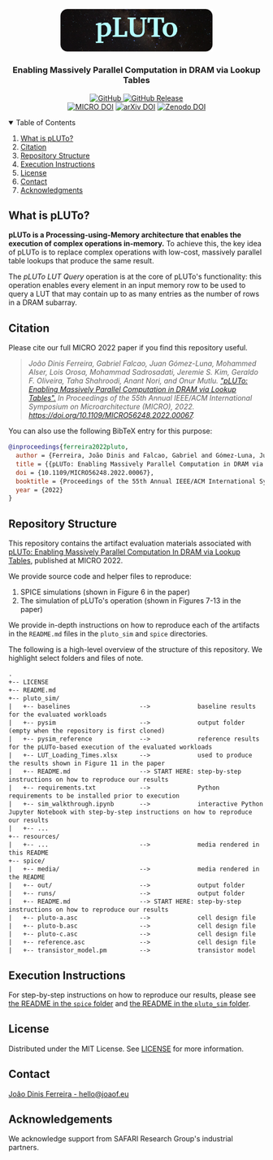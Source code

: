 <p align="center">
  <img alt="pluto-logo" src="resources/pluto_logo_rounded_corners.png" width="300">
  <h3 align="center">Enabling Massively Parallel Computation in DRAM via Lookup Tables</h3>
</p>

<p align="center">
    <a href="https://github.com/CMU-SAFARI/pLUTo/blob/master/LICENSE">
        <img alt="GitHub" src="https://img.shields.io/badge/License-MIT-yellow.svg">
    </a>
    <a href="https://github.com/CMU-SAFARI/pLUTo/releases">
        <img alt="GitHub Release" src="https://img.shields.io/github/release/CMU-SAFARI/pLUTo">
    </a>
  <br>
    <a href="https://doi.org/10.1109/MICRO56248.2022.00067"><img src="https://img.shields.io/badge/DOI-10.1109/MICRO56248.2022.00067-blue" alt="MICRO DOI"></a>
    <a href="https://doi.org/10.48550/arXiv.2104.07699"><img src="https://img.shields.io/badge/DOI-10.48550/arXiv.2104.07699-blue" alt="arXiv DOI"></a>
    <a href="https://doi.org/10.5281/zenodo.6942058"><img src="https://zenodo.org/badge/DOI/10.5281/zenodo.6942058.svg" alt="Zenodo DOI"></a>
</p>

<details open="open">
  <summary>Table of Contents</summary>
  <ol>
    <li><a href="#what-is-pluto">What is pLUTo?</a></li>
    <li><a href="#citation">Citation</a></li>
    <li><a href="#repository-structure">Repository Structure</a></li>
    <li><a href="#execution-instructions">Execution Instructions</a></li>
    <li><a href="#license">License</a></li>
    <li><a href="#contact">Contact</a></li>
    <li><a href="#acknowledgments">Acknowledgments</a></li>
  </ol>
</details>

## What is pLUTo?

**pLUTo is a Processing-using-Memory architecture that enables the execution of complex operations in-memory.**
To achieve this, the key idea of pLUTo is to replace complex operations with low-cost, massively parallel table lookups that produce the same result.

The _pLUTo LUT Query_ operation is at the core of pLUTo's functionality: this operation enables every element in an input memory row to be used to query a LUT that may contain up to as many entries as the number of rows in a DRAM subarray.


## Citation

Please cite our full MICRO 2022 paper if you find this repository useful.

> _João Dinis Ferreira, Gabriel Falcao, Juan Gómez-Luna, Mohammed Alser, Lois Orosa, Mohammad Sadrosadati, Jeremie S. Kim, Geraldo F. Oliveira, Taha Shahroodi, Anant Nori, and Onur Mutlu. ["pLUTo: Enabling Massively Parallel Computation in DRAM via Lookup Tables".](https://arxiv.org/abs/2104.07699) In Proceedings of the 55th Annual IEEE/ACM International Symposium on Microarchitecture (MICRO), 2022. https://doi.org/10.1109/MICRO56248.2022.00067._

You can also use the following BibTeX entry for this purpose:

```bibtex
@inproceedings{ferreira2022pluto,
  author = {Ferreira, João Dinis and Falcao, Gabriel and Gómez-Luna, Juan and Alser, Mohammed and Orosa, Lois and Sadrosadati, Mohammad and Kim, Jeremie S. and Oliveira, Geraldo F. and Shahroodi, Taha and Nori, Anant and Mutlu, Onur},
  title = {{pLUTo: Enabling Massively Parallel Computation in DRAM via Lookup Tables}},
  doi = {10.1109/MICRO56248.2022.00067},
  booktitle = {Proceedings of the 55th Annual IEEE/ACM International Symposium on Microarchitecture (MICRO)},
  year = {2022}
}
```

## Repository Structure

This repository contains the artifact evaluation materials associated with [pLUTo: Enabling Massively Parallel Computation In DRAM via Lookup Tables](pLUTo.pdf), published at MICRO 2022.

We provide source code and helper files to reproduce:

1. SPICE simulations (shown in Figure 6 in the paper)
2. The simulation of pLUTo's operation (shown in Figures 7-13 in the paper)

We provide in-depth instructions on how to reproduce each of the artifacts in the `README.md` files in the `pluto_sim` and `spice` directories.

The following is a high-level overview of the structure of this repository. We highlight select folders and files of note.

```
.
+-- LICENSE
+-- README.md
+-- pluto_sim/
|   +-- baselines                   -->             baseline results for the evaluated workloads
|   +-- pysim                       -->             output folder (empty when the repository is first cloned)
|   +-- pysim_reference             -->             reference results for the pLUTo-based execution of the evaluated workloads
|   +-- LUT_Loading_Times.xlsx      -->             used to produce the results shown in Figure 11 in the paper
|   +-- README.md                   --> START HERE: step-by-step instructions on how to reproduce our results
|   +-- requirements.txt            -->             Python requirements to be installed prior to execution
|   +-- sim_walkthrough.ipynb       -->             interactive Python Jupyter Notebook with step-by-step instructions on how to reproduce our results
|   +-- ...
+-- resources/
|   +-- ...                         -->             media rendered in this README
+-- spice/
|   +-- media/                      -->             media rendered in the README
|   +-- out/                        -->             output folder
|   +-- runs/                       -->             output folder
|   +-- README.md                   --> START HERE: step-by-step instructions on how to reproduce our results
|   +-- pluto-a.asc                 -->             cell design file
|   +-- pluto-b.asc                 -->             cell design file
|   +-- pluto-c.asc                 -->             cell design file
|   +-- reference.asc               -->             cell design file
|   +-- transistor_model.pm         -->             transistor model
```

## Execution Instructions

For step-by-step instructions on how to reproduce our results, please see [the README in the `spice` folder](spice/README.md) and [the README in the `pluto_sim` folder](pluto_sim/README.md).

## License

Distributed under the MIT License. See [LICENSE](LICENSE) for more information.

## Contact

[João Dinis Ferreira - hello@joaof.eu](mailto:hello@joaof.eu?subject=A%20Question%20About%20pLUTo)

## Acknowledgements

We acknowledge support from SAFARI Research Group's industrial partners.
